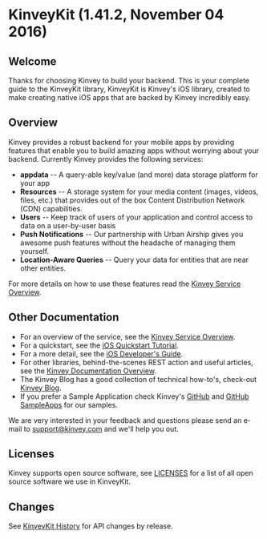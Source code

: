 KinveyKit (1.41.2, November 04 2016)
==========

## Welcome

Thanks for choosing Kinvey to build your backend.  This is your complete guide to the KinveyKit library,
KinveyKit is Kinvey's iOS library, created to make creating native iOS apps that are backed by Kinvey
incredibly easy.

## Overview

Kinvey provides a robust backend for your mobile apps by providing features that enable
you to build amazing apps without worrying about your backend.  Currently Kinvey provides
the following services:

* __appdata__ -- A query-able key/value (and more) data storage platform for your app
* __Resources__ -- A storage system for your media content (images, videos, files, etc.) that
provides out of the box Content Distribution Network (CDN) capabilities.
* __Users__ --  Keep track of users of your application and control access to data on a user-by-user basis
* __Push Notifications__ -- Our partnership with Urban Airship gives you awesome push features without the headache of managing them yourself.
* __Location-Aware Queries__ -- Query your data for entities that are near other entities.

For more details on how to use these features read the [Kinvey Service Overview](http://docs.kinvey.com/service-overview.html).

## Other Documentation

* For an overview of the service, see the [Kinvey Service Overview](http://docs.kinvey.com/service-overview.html).
* For a quickstart, see the [iOS Quickstart Tutorial](http://docs.kinvey.com/ios-quickstart-tutorial.html).
* For a more detail, see the [iOS Developer's Guide](http://docs.kinvey.com/ios-developers-guide.html).
* For other libraries, behind-the-scenes REST action and useful articles, see the [Kinvey Documentation Overview](http://docs.kinvey.com/overview.html).
* The Kinvey Blog has a good collection of technical how-to's, check-out [Kinvey Blog](http://www.kinvey.com/blog).
* If you prefer a Sample Application check Kinvey's [GitHub](https://github.com/Kinvey) and [GitHub SampleApps](https://github.com/KinveyApps) for our samples.

We are very interested in your feedback and questions please send an e-mail to <support@kinvey.com> and we'll help you out.


## Licenses

Kinvey supports open source software, see [LICENSES](docs/LICENSES.html) for a list of all open source software we use in KinveyKit.

## Changes

See [KinveyKit History](docs/KinveyKit-History.html) for API changes by release.
